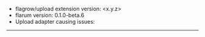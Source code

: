 - flagrow/upload extension version: <x.y.z>
- flarum version: 0.1.0-beta.6
- Upload adapter causing issues: <eg local or imgur>

---

<type here..>

